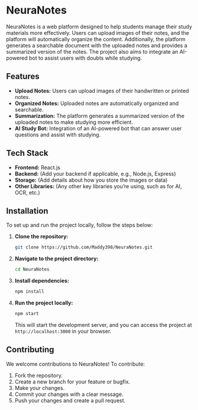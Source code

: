 # NeuraNotes

NeuraNotes is a web platform designed to help students manage their study materials more effectively. Users can upload images of their notes, and the platform will automatically organize the content. Additionally, the platform generates a searchable document with the uploaded notes and provides a summarized version of the notes. The project also aims to integrate an AI-powered bot to assist users with doubts while studying.

## Features

- **Upload Notes:** Users can upload images of their handwritten or printed notes.
- **Organized Notes:** Uploaded notes are automatically organized and searchable.
- **Summarization:** The platform generates a summarized version of the uploaded notes to make studying more efficient.
- **AI Study Bot:** Integration of an AI-powered bot that can answer user questions and assist with studying.

## Tech Stack

- **Frontend:** React.js
- **Backend:** (Add your backend if applicable, e.g., Node.js, Express)
- **Storage:** (Add details about how you store the images or data)
- **Other Libraries:** (Any other key libraries you’re using, such as for AI, OCR, etc.)

## Installation

To set up and run the project locally, follow the steps below:

1. **Clone the repository:**
   ```bash
   git clone https://github.com/Maddy398/NeuraNotes.git
   ```

2. **Navigate to the project directory:**
   ```bash
   cd NeuraNotes
   ```

3. **Install dependencies:**
   ```bash
   npm install
   ```

4. **Run the project locally:**
   ```bash
   npm start
   ```

   This will start the development server, and you can access the project at `http://localhost:3000` in your browser.

## Contributing

We welcome contributions to NeuraNotes! To contribute:

1. Fork the repository.
2. Create a new branch for your feature or bugfix.
3. Make your changes.
4. Commit your changes with a clear message.
5. Push your changes and create a pull request.
